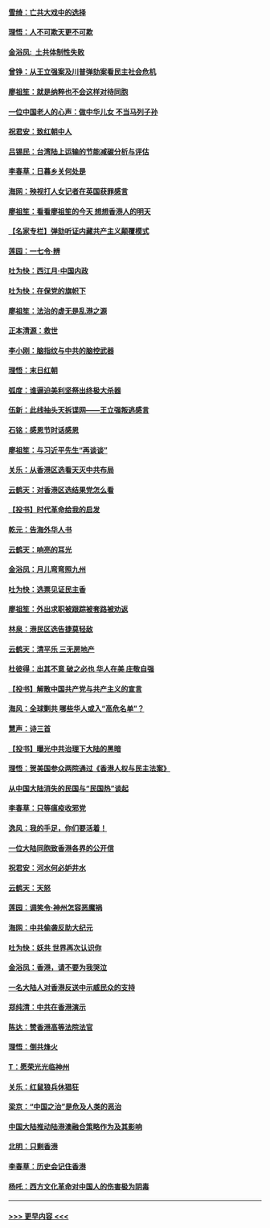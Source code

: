 #### [雪绮：亡共大戏中的选择](../pages/nsc993/n11699922.md?t=12050401) 
#### [理悟：人不可欺天更不可欺](../pages/nsc993/n11699657.md?t=12050401) 
#### [金浴凤:  土共体制性失败](../pages/nsc993/n11699361.md?t=12050401) 
#### [曾铮：从王立强案及川普弹劾案看民主社会危机](../pages/nsc993/n11699318.md?t=12050401) 
#### [廖祖笙：就是纳粹也不会这样对待同胞](../pages/nsc993/n11697658.md?t=12050401) 
#### [一位中国老人的心声：做中华儿女 不当马列子孙](../pages/nsc993/n11697525.md?t=12050401) 
#### [祝君安：致红朝中人](../pages/nsc993/n11697518.md?t=12050401) 
#### [吕锡民：台湾陆上运输的节能减碳分析与评估](../pages/nsc993/n11694983.md?t=12050401) 
#### [李春草：日暮乡关何处是](../pages/nsc993/n11694805.md?t=12050401) 
#### [海网：殃视打人女记者在英国获罪感言](../pages/nsc993/n11693832.md?t=12050401) 
#### [廖祖笙：看看廖祖笙的今天 想想香港人的明天](../pages/nsc993/n11693707.md?t=12050401) 
#### [【名家专栏】弹劾听证内藏共产主义颠覆模式](../pages/nsc993/n11693563.md?t=12050401) 
#### [莲园：一七令‧辨](../pages/nsc993/n11692558.md?t=12050401) 
#### [吐为快：西江月·中国内政](../pages/nsc993/n11692071.md?t=12050401) 
#### [吐为快：在保党的旗帜下](../pages/nsc993/n11691188.md?t=12050401) 
#### [廖祖笙：法治的虚无是乱港之源](../pages/nsc993/n11690605.md?t=12050401) 
#### [正本清源：救世](../pages/nsc993/n11689134.md?t=12050401) 
#### [李小刚：脑指纹与中共的脑控武器](../pages/nsc993/n11688900.md?t=12050401) 
#### [理悟：末日红朝](../pages/nsc993/n11688829.md?t=12050401) 
#### [弧度：谁逼迫美利坚祭出终极大杀器](../pages/nsc993/n11688735.md?t=12050401) 
#### [伍新：此线抽头天拆谍网——王立强叛逃感言](../pages/nsc993/n11687981.md?t=12050401) 
#### [石铭：感恩节时话感恩](../pages/nsc993/n11687568.md?t=12050401) 
#### [廖祖笙：与习近平先生“再谈谈”](../pages/nsc993/n11687005.md?t=12050401) 
#### [关乐：从香港区选看天灭中共布局](../pages/nsc993/n11686647.md?t=12050401) 
#### [云鹤天：对香港区选结果党怎么看](../pages/nsc993/n11686216.md?t=12050401) 
#### [【投书】时代革命给我的启发](../pages/nsc993/n11684287.md?t=12050401) 
#### [乾元：告海外华人书](../pages/nsc993/n11684044.md?t=12050401) 
#### [云鹤天：响亮的耳光](../pages/nsc993/n11684254.md?t=12050401) 
#### [金浴凤：月儿弯弯照九州](../pages/nsc993/n11684231.md?t=12050401) 
#### [吐为快：选票见证民主香](../pages/nsc993/n11684206.md?t=12050401) 
#### [廖祖笙：外出求职被跟踪被套路被劝返](../pages/nsc993/n11683874.md?t=12050401) 
#### [林泉：港民区选告捷莫轻敌](../pages/nsc993/n11683930.md?t=12050401) 
#### [云鹤天：清平乐 三无房地产](../pages/nsc993/n11681521.md?t=12050401) 
#### [杜彼得：出其不意 破之必也 华人在美 庄敬自强](../pages/nsc993/n11679554.md?t=12050401) 
#### [【投书】解散中国共产党与共产主义的宣言](../pages/nsc993/n11679177.md?t=12050401) 
#### [海风：全球剿共 哪些华人或入“高危名单”？](../pages/nsc993/n11678617.md?t=12050401) 
#### [慧声：诗三首](../pages/nsc993/n11678848.md?t=12050401) 
#### [【投书】曝光中共治理下大陆的黑暗](../pages/nsc993/n11678674.md?t=12050401) 
#### [理悟：贺美国参众两院通过《香港人权与民主法案》](../pages/nsc993/n11678104.md?t=12050401) 
#### [从中国大陆消失的民国与“民国热”谈起](../pages/nsc993/n11678075.md?t=12050401) 
#### [李春草：只等瘟疫收邪党](../pages/nsc993/n11677308.md?t=12050401) 
#### [逸风：我的手足，你们要活着！](../pages/nsc993/n11676352.md?t=12050401) 
#### [一位大陆同胞致香港各界的公开信](../pages/nsc993/n11675761.md?t=12050401) 
#### [祝君安：河水何必妒井水](../pages/nsc993/n11675746.md?t=12050401) 
#### [云鹤天：天怒](../pages/nsc993/n11675718.md?t=12050401) 
#### [莲园：调笑令‧神州怎容恶魔祸](../pages/nsc993/n11675648.md?t=12050401) 
#### [海网：中共偷袭反助大纪元](../pages/nsc993/n11673515.md?t=12050401) 
#### [吐为快：妖共 世界再次认识你](../pages/nsc993/n11673506.md?t=12050401) 
#### [金浴凤：香港，请不要为我哭泣](../pages/nsc993/n11673248.md?t=12050401) 
#### [一名大陆人对香港反送中示威民众的支持](../pages/nsc993/n11672615.md?t=12050401) 
#### [郑纯清：中共在香港演示](../pages/nsc993/n11670539.md?t=12050401) 
#### [陈达：赞香港高等法院法官](../pages/nsc993/n11669542.md?t=12050401) 
#### [理悟：倒共烽火](../pages/nsc993/n11668844.md?t=12050401) 
#### [T：愿荣光光临神州](../pages/nsc993/n11668421.md?t=12050401) 
#### [关乐：红鼠狼兵休猖狂](../pages/nsc993/n11668378.md?t=12050401) 
#### [梁京：“中国之治”是危及人类的恶治](../pages/nsc993/n11668328.md?t=12050401) 
#### [中国大陆推动陆港澳融合策略作为及其影响](../pages/nsc993/n11668157.md?t=12050401) 
#### [北明：只剩香港](../pages/nsc993/n11668002.md?t=12050401) 
#### [李春草：历史会记住香港](../pages/nsc993/n11667927.md?t=12050401) 
#### [杨吒：西方文化革命对中国人的伤害极为阴毒](../pages/nsc993/n11664521.md?t=12050401) 

----
#### [ >>> 更早内容 <<< ](../indexes/nsc993-earlier.md)
